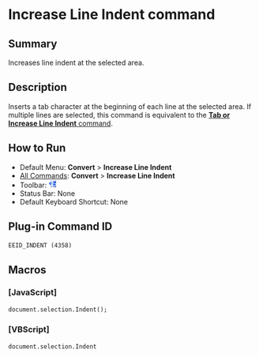 # Increase Line Indent command

## Summary

Increases line indent at the selected area.

## Description

Inserts a tab character at the beginning of each line at the selected area. If
multiple lines are selected, this command is equivalent to the
[**Tab or Increase Line Indent** command](tab).

## How to Run

- Default Menu: **Convert** \> **Increase Line Indent**
- [All Commands](../tools/all_commands): **Convert** \> **Increase Line Indent**
- Toolbar: ![](../../images/indent.gif)
- Status Bar: None
- Default Keyboard Shortcut: None

## Plug-in Command ID

```
EEID_INDENT (4358)
```

## Macros

### \[JavaScript\]

```
document.selection.Indent();
```

### \[VBScript\]

```
document.selection.Indent
```
